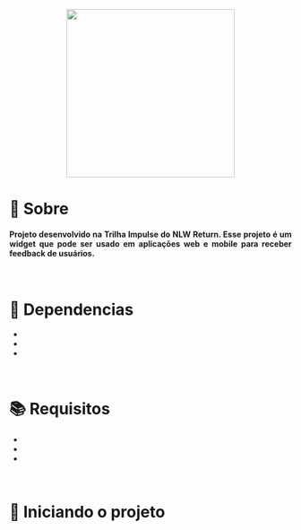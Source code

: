 <div align="center">
  <img src="https://user-images.githubusercontent.com/67304453/147499611-0facc17f-37d0-4d92-8531-93008967ce11.png" width="300" >
</div>

<h1>📃 Sobre</h1>
 
<h4 align="justify">Projeto desenvolvido na Trilha Impulse do NLW Return. Esse projeto é um widget que pode ser usado em aplicações web e mobile para receber feedback de usuários.</h4>

<br>

<h1>🔧 Dependencias</h1>

<ul>
  <li></li>
  <li></li>
  <li></li> 
</ul>

<br>

<h1>📚 Requisitos</h1>

<ul>
  <li></li>
  <li></li>
  <li></li> 
</ul>

<br>
   
<h1>🚀 Iniciando o projeto</h1>
